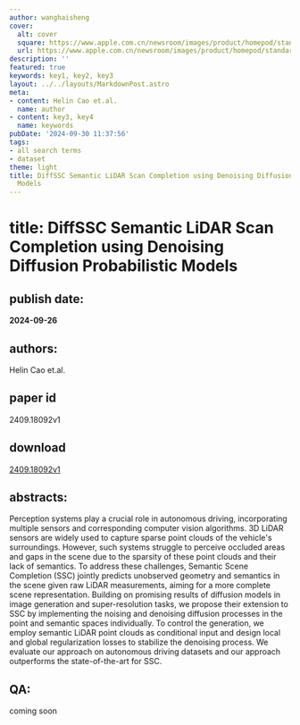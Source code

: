 ```yaml
---
author: wanghaisheng
cover:
  alt: cover
  square: https://www.apple.com.cn/newsroom/images/product/homepod/standard/Apple-HomePod-hero-230118_big.jpg.large_2x.jpg
  url: https://www.apple.com.cn/newsroom/images/product/homepod/standard/Apple-HomePod-hero-230118_big.jpg.large_2x.jpg
description: ''
featured: true
keywords: key1, key2, key3
layout: ../../layouts/MarkdownPost.astro
meta:
- content: Helin Cao et.al.
  name: author
- content: key3, key4
  name: keywords
pubDate: '2024-09-30 11:37:56'
tags:
- all search terms
- dataset
theme: light
title: DiffSSC Semantic LiDAR Scan Completion using Denoising Diffusion Probabilistic
  Models
---
```


# title: DiffSSC Semantic LiDAR Scan Completion using Denoising Diffusion Probabilistic Models 
## publish date: 
**2024-09-26** 
## authors: 
  Helin Cao et.al. 
## paper id
2409.18092v1
## download
[2409.18092v1](http://arxiv.org/abs/2409.18092v1)
## abstracts:
Perception systems play a crucial role in autonomous driving, incorporating multiple sensors and corresponding computer vision algorithms. 3D LiDAR sensors are widely used to capture sparse point clouds of the vehicle's surroundings. However, such systems struggle to perceive occluded areas and gaps in the scene due to the sparsity of these point clouds and their lack of semantics. To address these challenges, Semantic Scene Completion (SSC) jointly predicts unobserved geometry and semantics in the scene given raw LiDAR measurements, aiming for a more complete scene representation. Building on promising results of diffusion models in image generation and super-resolution tasks, we propose their extension to SSC by implementing the noising and denoising diffusion processes in the point and semantic spaces individually. To control the generation, we employ semantic LiDAR point clouds as conditional input and design local and global regularization losses to stabilize the denoising process. We evaluate our approach on autonomous driving datasets and our approach outperforms the state-of-the-art for SSC.
## QA:
coming soon
